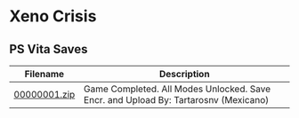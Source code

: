 # Xeno Crisis

## PS Vita Saves

| Filename | Description |
|----------|-------------|
| [00000001.zip](00000001.zip) | Game Completed. All Modes Unlocked. Save Encr. and Upload By: Tartarosnv (Mexicano)  |
